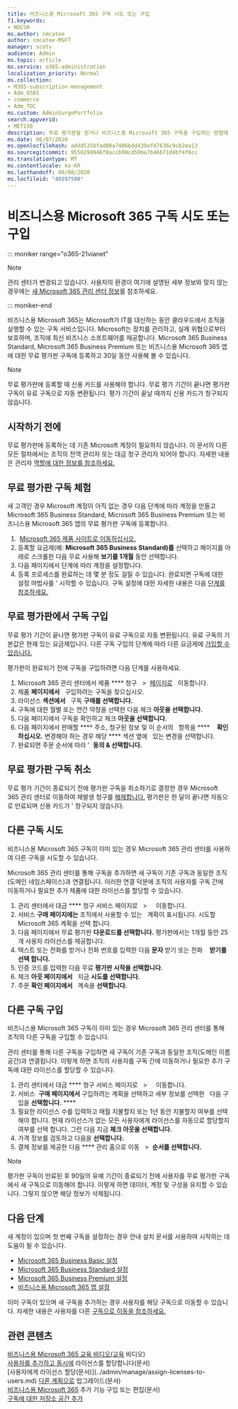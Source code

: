 ```yaml
---
title: 비즈니스용 Microsoft 365 구독 시도 또는 구입
f1.keywords:
- NOCSH
ms.author: cmcatee
author: cmcatee-MSFT
manager: scotv
audience: Admin
ms.topic: article
ms.service: o365-administration
localization_priority: Normal
ms.collection:
- M365-subscription-management
- Adm_O365
- commerce
- Adm_TOC
ms.custom: AdminSurgePortfolio
search.appverid:
- MET150
description: 무료 평가판을 얻거나 비즈니스용 Microsoft 365 구독을 구입하는 방법에 대해 자세히 알아보고
ms.date: 08/07/2020
ms.openlocfilehash: addd535bfad00a7486bdd439afd7636c9cb2ea13
ms.sourcegitcommit: 9550298946f8accb90cd59be7b46b71d4bf4f8cc
ms.translationtype: MT
ms.contentlocale: ko-KR
ms.lasthandoff: 08/08/2020
ms.locfileid: "46597598"
---
```

# <a name="try-or-buy-a-microsoft-365-for-business-subscription"></a>비즈니스용 Microsoft 365 구독 시도 또는 구입

::: moniker range="o365-21vianet"

> [!NOTE]
> 관리 센터가 변경되고 있습니다. 사용자의 환경이 여기에 설명된 세부 정보와 맞지 않는 경우에는 [새 Microsoft 365 관리 센터 정보](../admin/microsoft-365-admin-center-preview.md?view=o365-21vianet)를 참조하세요.

::: moniker-end

비즈니스용 Microsoft 365는 Microsoft가 IT를 대신하는 동안 클라우드에서 조직을 실행할 수 있는 구독 서비스입니다. Microsoft는 장치를 관리하고, 실제 위협으로부터 보호하며, 조직에 최신 비즈니스 소프트웨어를 제공합니다. Microsoft 365 Business Standard, Microsoft 365 Business Premium 또는 비즈니스용 Microsoft 365 앱에 대한 무료 평가판 구독에 등록하고 30일 동안 사용해 볼 수 있습니다.

> [!NOTE]
> 무료 평가판에 등록할 때 신용 카드를 사용해야 합니다. 무료 평가 기간이 끝나면 평가판 구독이 유료 구독으로 자동 변환됩니다. 평가 기간이 끝날 때까지 신용 카드가 청구되지 않습니다.

## <a name="before-you-begin"></a>시작하기 전에

무료 평가판에 등록하는 데 기존 Microsoft 계정이 필요하지 않습니다. 이 문서의 다른 모든 절차에서는 조직의 전역 관리자 또는 대금 청구 관리자 되어야 합니다. 자세한 내용은 관리자 [역할에 대한 정보를 참조하세요.](../admin/add-users/about-admin-roles.md)

## <a name="try-a-free-trial-subscription"></a>무료 평가판 구독 체험

새 고객인 경우 Microsoft 계정이 아직 없는 경우 다음 단계에 따라 계정을 만들고 Microsoft 365 Business Standard, Microsoft 365 Business Premium 또는 비즈니스용 Microsoft 365 앱의 무료 평가판 구독에 등록합니다.

1.  <a href="https://www.aka.ms/office365signup" target="_blank">Microsoft 365 제품 사이트로 이동하십시오.</a>
2. 등록할 요금제(예: **Microsoft 365 Business Standard)를** 선택하고 페이지를 아래로 스크롤한 다음 무료 사용해 **보기를 1개월** 동안 선택합니다.
3. 다음 페이지에서 단계에 따라 계정을 설정합니다.
4. 등록 프로세스를 완료하는 데 몇 분 정도 걸릴 수 있습니다. 완료되면 구독에 대한 설정 마법사를 \' 시작할 수 있습니다. 구독 설정에 대한 자세한 내용은 다음 [단계를 참조하세요.](#next-steps)

## <a name="buy-a-subscription-from-your-free-trial"></a>무료 평가판에서 구독 구입

무료 평가 기간이 끝나면 평가판 구독이 유료 구독으로 자동 변환됩니다. 유료 구독의 기본값은 현재 있는 요금제입니다. 다른 구독 구입의 단계에 따라 다른 요금제에 [가입할 수 있습니다.](#buy-a-different-subscription)

평가판이 완료되기 전에 구독을 구입하려면 다음 단계를 사용하세요.

1. Microsoft 365 관리 센터에서 제품 **** 청구   \>  <a href="https://go.microsoft.com/fwlink/p/?linkid=842054" target="_blank">페이지로</a>   이동합니다.
2. 제품 **페이지에서**   구입하려는 구독을 찾으십시오.
3. 라이선스 **섹션에서**   구독 **구매를 선택합니다.**
4. 구독에 대한 월별 또는 연간 약정을 선택한 다음 체크 **아웃을 선택합니다.**
5. 다음 페이지에서 구독을 확인하고 체크 **아웃을 선택합니다.**
6. 다음 페이지에서 판매할 **** 주소, 청구된 정보 및 이 순서의   항목을 ****    **확인하십시오.** 변경해야 하는 경우 해당 **** 섹션 옆에   있는 변경을 선택합니다.
7. 완료되면 주문 순서에 따라 \'  **동의 & 선택합니다.**

## <a name="cancel-your-free-trial-subscription"></a>무료 평가판 구독 취소

무료 평가 기간이 종료되기 전에 평가판 구독을 취소하기로 결정한 경우 Microsoft 365 관리 센터로 이동하여 재발생 청구를 [해제합니다.](subscriptions/renew-your-subscription.md#turn-recurring-billing-off-or-on) 평가판은 한 달이 끝나면 자동으로 만료되며 신용 카드가 \' 청구되지 않습니다.

## <a name="try-a-different-subscription"></a>다른 구독 시도

비즈니스용 Microsoft 365 구독이 이미 있는 경우 Microsoft 365 관리 센터를 사용하여 다른 구독을 시도할 수 있습니다.

Microsoft 365 관리 센터를 통해 구독을 추가하면 새 구독이 기존 구독과 동일한 조직(도메인 네임스페이스)과 연결됩니다. 이러한 연결 덕분에 조직의 사용자를 구독 간에 이동하거나 필요한 추가 제품에 대한 라이선스를 할당할 수 있습니다.

1. 관리 센터에서 대금 **** 청구 서비스 페이지로   \>  <a href="https://go.microsoft.com/fwlink/p/?linkid=868433" target="_blank"></a>   이동합니다.
2. 서비스 **구매 페이지에는** 조직에서 사용할 수 있는   계획이 표시됩니다. 시도할 Microsoft 365 계획을 선택 합니다.
3. 다음 페이지에서 무료 평가판 **다운로드를 선택합니다.** 평가판에서는 1개월 동안 25개 사용자 라이선스를 제공합니다.
4. 텍스트 또는 전화를 받거나 전화 번호를 입력한 다음 **문자** 받기 또는 전화    **받기를 선택 합니다.**
5. 인증 코드를 입력한 다음 무료 **평가판 시작을 선택합니다.**
6. 체크 **아웃 페이지에서**   지금 **시도를 선택합니다.**
7. 주문 **확인 페이지에서**   계속을 **선택합니다.**

## <a name="buy-a-different-subscription"></a>다른 구독 구입

비즈니스용 Microsoft 365 구독이 이미 있는 경우 Microsoft 365 관리 센터를 통해 조직의 다른 구독을 구입할 수 있습니다.

관리 센터를 통해 다른 구독을 구입하면 새 구독이 기존 구독과 동일한 조직(도메인 이름 공간)과 연결됩니다. 이렇게 하면 조직의 사용자를 구독 간에 이동하거나 필요한 추가 구독에 대한 라이선스를 할당할 수 있습니다.

1. 관리 센터에서 대금 **** 청구 서비스 페이지로   \>  <a href="https://go.microsoft.com/fwlink/p/?linkid=868433" target="_blank"></a>   이동합니다.
2. 서비스  **구매 페이지에서** 구입하려는 계획을 선택하고 세부 정보를 선택한   다음 구입을 **선택합니다.** ****
3. 필요한 라이선스 수를 입력하고 매월 지불할지 또는 1년 동안 지불할지 여부를 선택해야 합니다. 현재 라이선스가 없는 모든 사용자에게 라이선스를 자동으로 할당할지 여부를 선택 합니다. 그런 다음 지금 **체크 아웃을 선택합니다.**
4. 가격 정보를 검토하고 다음을 **선택합니다.**
5. 결제 정보를 제공한 다음 **** 관리 홈으로 이동   \>  **순서를 선택합니다.**

> [!NOTE]
> 평가판 구독이 만료된 후 90일의 유예 기간이 종료되기 전에 사용자를 무료 평가판 구독에서 새 구독으로 이동해야 합니다. 이렇게 하면 데이터, 계정 및 구성을 유지할 수 있습니다. 그렇지 않으면 해당 정보가 삭제됩니다.

## <a name="next-steps"></a>다음 단계

새 계정이 있으며 첫 번째 구독을 설정하는 경우 안내 설치 문서를 사용하여 시작하는 데 도움이 될 수 있습니다.

- [Microsoft 365 Business Basic 설정](../admin/setup/setup-business-basic.md)
- [Microsoft 365 Business Standard 설정](../admin/setup/setup-business-standard.md)
- [Microsoft 365 Business Premium 설정](../business/set-up.md)
- [비즈니스용 Microsoft 365 앱 설정](../admin/setup/setup-apps-for-business.md)

이미 구독이 있으며 새 구독을 추가하는 경우 사용자를 해당 구독으로 이동할 수 있습니다. 자세한 내용은 사용자를 다른 [구독으로 이동을 참조하세요.](subscriptions/move-users-different-subscription.md)

## <a name="related-content"></a>관련 콘텐츠

[비즈니스용 Microsoft 365 교육 비디오(교육](https://support.office.com/article/6ab4bbcd-79cf-4000-a0bd-d42ce4d12816) 비디오)\
[사용자를 추가하고 동시에](../admin/add-users/add-users.md) 라이선스를 할당합니다(문서)\
[사용자에게 라이선스 할당(문서)\](../admin/manage/assign-licenses-to-users.md)
[다른 계획으로](subscriptions/upgrade-to-different-plan.md) 업그레이드(문서)\
[비즈니스용 Microsoft 365](buy-or-edit-an-add-on.md) 추가 기능 구입 또는 편집(문서)\
[구독에 대한 저장소 공간 추가](add-storage-space.md)